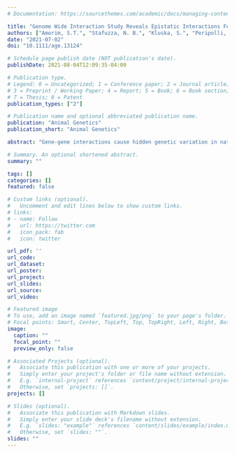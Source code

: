 ```yaml
---
# Documentation: https://sourcethemes.com/academic/docs/managing-content/

title: "Genome Wide Interaction Study Reveals Epistatic Interactions For Beef Lipid-Related Traits in Nellore Cattle"
authors: ["Amorim, S.T.", "Stafuzza, N. B.", "Kluska, S.", "Peripolli, E.", "Pereira, A. S. C.", "Muller, L. F.", "De Albuquerque, L. G.", "Baldi, F."]
date: "2021-07-02"
doi: "10.1111/age.13124"

# Schedule page publish date (NOT publication's date).
publishDate: 2021-08-04T12:09:35-04:00

# Publication type.
# Legend: 0 = Uncategorized; 1 = Conference paper; 2 = Journal article;
# 3 = Preprint / Working Paper; 4 = Report; 5 = Book; 6 = Book section;
# 7 = Thesis; 8 = Patent
publication_types: ["2"]

# Publication name and optional abbreviated publication name.
publication: "Animal Genetics"
publication_short: "Animal Genetics"

abstract: "Gene-gene interactions cause hidden genetic variation in natural populations and could be responsible for the lack of replication that is typically observed in complex traits studies. This study aimed to identify gene-gene interactions using the empirical Hilbert-Schmidt Independence Criterion (HSIC) method to test for epistasis in beef fatty acid profile traits Nellore cattle. The dataset contained records from 963 bulls, genotyped using 777,962k SNP chip. Meat samples of Longissimus muscle, were taken to measure fatty acids composition that was quantified by gas chromatography. We chose to work with the sum of saturated (SFA), monounsaturated (MUFA), polyunsaturated (PUFA), omega-3 (OM3), omega-6 (OM6), SFA:PUFA and OM3:OM6 fatty acid ratios. The SNP in the interactions P<10^(-8) were mapped individually, and used to search for candidate genes. A total of 602, 3, 13, 23, 13, 215 and 169 candidate genes for SFA, MUFA, PUFA, OM3, OM6, SFA: PUFA, and OM3:OM6 ratios were identified, respectively. The candidate genes found were associated to cholesterol, lipid regulation, low-density lipoprotein receptors, feed efficiency and inflammatory response. Enrichment analysis revealed 57 significant GO and 18 KEGG terms (P < 0.05), most of them related to meat quality and complementary terms.  Our results showed substantial genetic interactions associated with lipid profile, meat quality, carcass and feed efficiency traits for the first time in Nellore cattle. The knowledge of these SNP-SNP interactions could improve the understanding of the genetic and physiological mechanisms that contribute to the lipid-related traits and improve human health by the selection of healthier meat products."

# Summary. An optional shortened abstract.
summary: ""

tags: []
categories: []
featured: false

# Custom links (optional).
#   Uncomment and edit lines below to show custom links.
# links:
# - name: Follow
#   url: https://twitter.com
#   icon_pack: fab
#   icon: twitter

url_pdf: ''
url_code:
url_dataset:
url_poster:
url_project:
url_slides:
url_source:
url_video:

# Featured image
# To use, add an image named `featured.jpg/png` to your page's folder. 
# Focal points: Smart, Center, TopLeft, Top, TopRight, Left, Right, BottomLeft, Bottom, BottomRight.
image:
  caption: ""
  focal_point: ""
  preview_only: false

# Associated Projects (optional).
#   Associate this publication with one or more of your projects.
#   Simply enter your project's folder or file name without extension.
#   E.g. `internal-project` references `content/project/internal-project/index.md`.
#   Otherwise, set `projects: []`.
projects: []

# Slides (optional).
#   Associate this publication with Markdown slides.
#   Simply enter your slide deck's filename without extension.
#   E.g. `slides: "example"` references `content/slides/example/index.md`.
#   Otherwise, set `slides: ""`.
slides: ""
---
```


